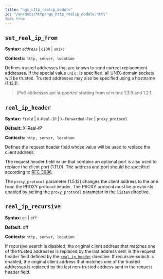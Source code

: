 ```yaml
---
title: "ngx_http_realip_module"
id: "/en/docs/http/ngx_http_realip_module.html"
toc: true
---
```


## `set_real_ip_from`

**Syntax:** *`address`* | *`CIDR`* | `unix:`

**Contexts:** `http, server, location`

Defines trusted addresses that are known to send correct
replacement addresses.
If the special value `unix:` is specified,
all UNIX-domain sockets will be trusted.
Trusted addresses may also be specified using a hostname (1.13.1).
> IPv6 addresses are supported starting from versions 1.3.0 and 1.2.1.

## `real_ip_header`

**Syntax:** *`field`* | `X-Real-IP` | `X-Forwarded-For` | `proxy_protocol`

**Default:** X-Real-IP

**Contexts:** `http, server, location`

Defines the request header field
whose value will be used to replace the client address.

The request header field value that contains an optional port
is also used to replace the client port (1.11.0).
The address and port should be specified according to
[RFC 3986](https://datatracker.ietf.org/doc/html/rfc3986).

The `proxy_protocol` parameter (1.5.12) changes
the client address to the one from the PROXY protocol header.
The PROXY protocol must be previously enabled by setting the
`proxy_protocol` parameter
in the [`listen`](https://nginx.org/en/docs/http/ngx_http_core_module.html#listen) directive.

## `real_ip_recursive`

**Syntax:** `on` | `off`

**Default:** off

**Contexts:** `http, server, location`

If recursive search is disabled, the original client address that
matches one of the trusted addresses is replaced by the last
address sent in the request header field defined by the
[`real_ip_header`](https://nginx.org/en/docs/http/ngx_http_realip_module.html#real_ip_header) directive.
If recursive search is enabled, the original client address that
matches one of the trusted addresses is replaced by the last
non-trusted address sent in the request header field.

